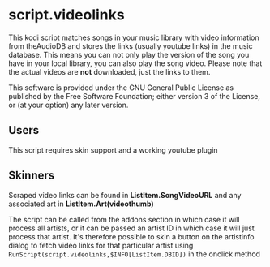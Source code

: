 # script.videolinks

This kodi script matches songs in your music library with video information from theAudioDB and
stores the links (usually youtube links) in the music database.  This means you can not only play
the version of the song you have in your local library, you can also play the song video. Please note that the actual
videos are **not** downloaded, just the links to them.

This software is provided under the GNU General Public License as published by
the Free Software Foundation; either version 3 of the License, or
(at your option) any later version.

## Users

This script requires skin support and a working youtube plugin

## Skinners

Scraped video links can be found in **ListItem.SongVideoURL** and any 
associated art in **ListItem.Art(videothumb)**

The script can be called from the addons section in which case it will process all artists, or
it can be passed an artist ID in which case it will just process that artist.  It's therefore
possible to skin a button on the artistinfo dialog to fetch video links for that particular artist
using `RunScript(script.videolinks,$INFO[ListItem.DBID])` in the onclick method